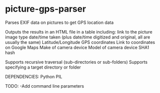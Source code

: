 picture-gps-parser
==================

Parses EXIF data on pictures to get GPS location data

Outputs the results in an HTML file in a table including:
	link to the picture
	image type
	date/time taken (plus date/time digitized and original, all are usually the same)
	Latitude/Longitude GPS coordinates
	Link to coordinates on Google Maps
	Make of camera device
	Model of camera device
	SHA1 hash

Supports recursive traversal (sub-directories or sub-folders)
Supports specifying a target directory or folder


DEPENDENCIES:
Python
PIL


TODO:
-Add command line parameters


